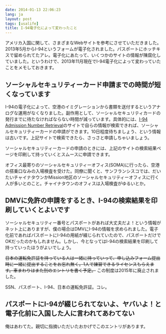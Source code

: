 ```yaml
---
date: 2014-01-13 22:06:23
lang: ja
layout: post
tags: [usalife]
title: I-94電子化によって変わったこと
---
```

アメリカ入国に関して、さまざまなWebサイトを参考にさせていただきました。2013年5月からI-94というフォームが電子化されました。パスポートにホッチキスで留められてたアレ。電子化にあたって、いくつかのサイトの情報が陳腐化していました。というわけで、2013年11月現在でI-94電子化によって変わっていたことをメモしておきます。

## ソーシャルセキュリティーカード申請までの時間が短くなっています

I-94の電子化によって、空港のイミグレーションから書類を送付するというアナログな運用がなくなりました。副作用として、ソーシャルセキュリティカードの発行までに待たなければならない時間が減っています。具体的には、[I-94 Admission Number Retrieval](https://i94.cbp.dhs.gov/)のサイトで自らの情報が検索できれば、ソーシャルセキュリティーカードの申請ができます。10日程度待ちましょう、という情報は古いです。上記サイトで検索できたら、さっさと申請しちゃいましょう。

ソーシャルセキュリティーカードの申請のときには、上記のサイトの検索結果ページを印刷して持っていくとスムースに申請できます。

オフィス最寄りのソーシャルセキュリティーオフィス(SOMA)に行ったら、空港の搭乗口なみの入場検査を受けた。同僚に聞くと、サンフランシスコでは、だいたいチャイナタウンかMission地区のソーシャルセキュリティーオフィスに行く人が多いとのこと。チャイナタウンのオフィスは入場検査がゆるいとか。

## DMVに免許の申請をするとき、I-94の検索結果を印刷していくとよいです

ソーシャルセキュリティー番号とパスポートがあれば大丈夫だよ！という情報がネット上にありますが、僕の場合はDMVにI-94の情報を求められました。電子化前であればパスポートにI-94の用紙が綴じられていたので、パスポートだけでOKだったのかもしれません。しかし、今となってはI-94の検索結果を印刷して持っていったほうがよいでしょう。

~~日本の運転免許証を持っている人は一緒に持っていって、申し込みフォーム提出時に一緒に提出することをお忘れ無く。1人で練習できるライセンスもらえます。車まわりはまた別のエントリを書く予定。~~ この制度は2015年に廃止されました。

SSN、パスポート、I-94、日本の運転免許証。コレ。

## パスポートにI-94が綴じられてないよ、ヤバいよ！と電子化前に入国した人に言われてあわてない

俺はあわてた。親切に指摘いただいたおかげでこのエントリがあります。
